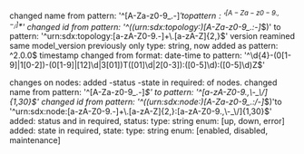 changed name from   pattern: '^[A-Za-z0-9_.-]*$' to   pattern: '^[A-Za-z0-9.,-_/]*$'
changed id from   pattern: '^((urn:sdx:topology:)[A-Za-z0-9_.:-]*$)' to   pattern: '^urn:sdx:topology:[a-zA-Z0-9.-]+\.[a-zA-Z]{2,}$'
version reamined same
model_version previously only type: string, now added as pattern: ^2\.0\.0$
timestamp changed from format: date-time to pattern: '^\d{4}-(0[1-9]|1[0-2])-(0[1-9]|[12]\d|3[01])T([01]\d|2[0-3]):([0-5]\d):([0-5]\d)Z$'

changes on nodes:
added -status -state in required: of nodes.
changed name from pattern: '^[A-Za-z0-9_.-]*$' to pattern: '^[a-zA-Z0-9.,\-_\/]{1,30}$'
changed id from pattern: '^((urn:sdx:node:)[A-Za-z0-9_.\:/-]*$)'to '^urn:sdx:node:[a-zA-Z0-9.-]+\.[a-zA-Z]{2,}:[a-zA-Z0-9.,\-_\/]{1,30}$'
added: status and in required,
    status:
        type: string
        enum: [up, down, error]
added: state in required,
    state:
        type: string
        enum: [enabled, disabled, maintenance]